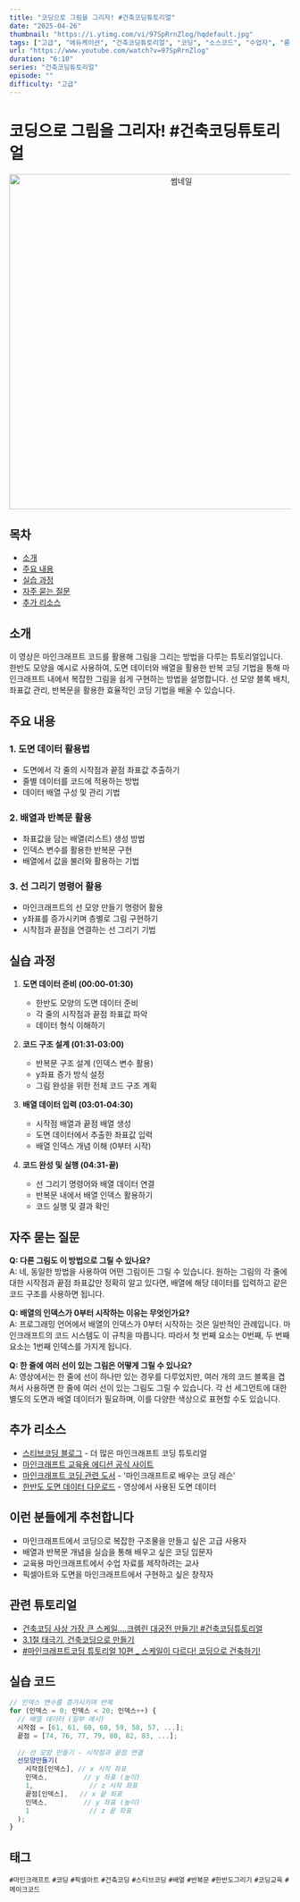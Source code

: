 ```yaml
---
title: "코딩으로 그림을 그리자! #건축코딩튜토리얼"
date: "2025-04-26"
thumbnail: "https://i.ytimg.com/vi/97SpRrnZlog/hqdefault.jpg"
tags: ["고급", "에듀케이션", "건축코딩튜토리얼", "코딩", "소스코드", "수업자", "롱폼"]
url: "https://www.youtube.com/watch?v=97SpRrnZlog"
duration: "6:10"
series: "건축코딩튜토리얼"
episode: ""
difficulty: "고급"
---
```

# 코딩으로 그림을 그리자! #건축코딩튜토리얼
<div align="center">
  <img src="https://i.ytimg.com/vi/97SpRrnZlog/hqdefault.jpg" alt="썸네일" width="600"/>
</div>

## 목차
- [소개](#소개)
- [주요 내용](#주요-내용)
- [실습 과정](#실습-과정)
- [자주 묻는 질문](#자주-묻는-질문)
- [추가 리소스](#추가-리소스)

## 소개
이 영상은 마인크래프트 코드를 활용해 그림을 그리는 방법을 다루는 튜토리얼입니다. 한반도 모양을 예시로 사용하여, 도면 데이터와 배열을 활용한 반복 코딩 기법을 통해 마인크래프트 내에서 복잡한 그림을 쉽게 구현하는 방법을 설명합니다. 선 모양 블록 배치, 좌표값 관리, 반복문을 활용한 효율적인 코딩 기법을 배울 수 있습니다.

## 주요 내용
### 1. 도면 데이터 활용법
- 도면에서 각 줄의 시작점과 끝점 좌표값 추출하기
- 줄별 데이터를 코드에 적용하는 방법
- 데이터 배열 구성 및 관리 기법

### 2. 배열과 반복문 활용
- 좌표값을 담는 배열(리스트) 생성 방법
- 인덱스 변수를 활용한 반복문 구현
- 배열에서 값을 불러와 활용하는 기법

### 3. 선 그리기 명령어 활용
- 마인크래프트의 선 모양 만들기 명령어 활용
- y좌표를 증가시키며 층별로 그림 구현하기
- 시작점과 끝점을 연결하는 선 그리기 기법

## 실습 과정
1. **도면 데이터 준비 (00:00-01:30)**
   - 한반도 모양의 도면 데이터 준비
   - 각 줄의 시작점과 끝점 좌표값 파악
   - 데이터 형식 이해하기
   
2. **코드 구조 설계 (01:31-03:00)**
   - 반복문 구조 설계 (인덱스 변수 활용)
   - y좌표 증가 방식 설정
   - 그림 완성을 위한 전체 코드 구조 계획
   
3. **배열 데이터 입력 (03:01-04:30)**
   - 시작점 배열과 끝점 배열 생성
   - 도면 데이터에서 추출한 좌표값 입력
   - 배열 인덱스 개념 이해 (0부터 시작)
   
4. **코드 완성 및 실행 (04:31-끝)**
   - 선 그리기 명령어와 배열 데이터 연결
   - 반복문 내에서 배열 인덱스 활용하기
   - 코드 실행 및 결과 확인

## 자주 묻는 질문
**Q: 다른 그림도 이 방법으로 그릴 수 있나요?**  
A: 네, 동일한 방법을 사용하여 어떤 그림이든 그릴 수 있습니다. 원하는 그림의 각 줄에 대한 시작점과 끝점 좌표값만 정확히 알고 있다면, 배열에 해당 데이터를 입력하고 같은 코드 구조를 사용하면 됩니다.

**Q: 배열의 인덱스가 0부터 시작하는 이유는 무엇인가요?**  
A: 프로그래밍 언어에서 배열의 인덱스가 0부터 시작하는 것은 일반적인 관례입니다. 마인크래프트의 코드 시스템도 이 규칙을 따릅니다. 따라서 첫 번째 요소는 0번째, 두 번째 요소는 1번째 인덱스를 가지게 됩니다.

**Q: 한 줄에 여러 선이 있는 그림은 어떻게 그릴 수 있나요?**  
A: 영상에서는 한 줄에 선이 하나만 있는 경우를 다루었지만, 여러 개의 코드 블록을 겹쳐서 사용하면 한 줄에 여러 선이 있는 그림도 그릴 수 있습니다. 각 선 세그먼트에 대한 별도의 도면과 배열 데이터가 필요하며, 이를 다양한 색상으로 표현할 수도 있습니다.

## 추가 리소스
- [스티브코딩 블로그](https://stevecoding.kr/) - 더 많은 마인크래프트 코딩 튜토리얼
- [마인크래프트 교육용 에디션 공식 사이트](https://education.minecraft.net/)
- [마인크래프트 코딩 관련 도서](https://www.gilbut.co.kr/book/view?bookcode=BN003238) - '마인크래프트로 배우는 코딩 레슨'
- [한반도 도면 데이터 다운로드](https://stevecoding.kr/download/korea-map.pdf) - 영상에서 사용된 도면 데이터

## 이런 분들에게 추천합니다
- 마인크래프트에서 코딩으로 복잡한 구조물을 만들고 싶은 고급 사용자
- 배열과 반복문 개념을 실습을 통해 배우고 싶은 코딩 입문자
- 교육용 마인크래프트에서 수업 자료를 제작하려는 교사
- 픽셀아트와 도면을 마인크래프트에서 구현하고 싶은 창작자

## 관련 튜토리얼
- [건축코딩 사상 가장 큰 스케일....크렘린 대궁전 만들기! #건축코딩튜토리얼](https://www.youtube.com/watch?v=sDD8ubwJCS8)
- [3.1절 태극기, 건축코딩으로 만들기](https://www.youtube.com/watch?v=3_1절_태극기_건축코딩으로_만들기)
- [#마인크래프트코딩 튜토리얼 10편 _ 스케일이 다르다! 코딩으로 건축하기!](https://www.youtube.com/watch?v=마인크래프트코딩_튜토리얼_10편)

## 실습 코드
```javascript
// 인덱스 변수를 증가시키며 반복
for (인덱스 = 0; 인덱스 < 20; 인덱스++) {
  // 배열 데이터 (일부 예시)
  시작점 = [61, 61, 60, 60, 59, 58, 57, ...];
  끝점 = [74, 76, 77, 79, 80, 82, 83, ...];
  
  // 선 모양 만들기 - 시작점과 끝점 연결
  선모양만들기(
    시작점[인덱스], // x 시작 좌표
    인덱스,         // y 좌표 (높이)
    1,              // z 시작 좌표
    끝점[인덱스],   // x 끝 좌표
    인덱스,         // y 좌표 (높이)
    1               // z 끝 좌표
  );
}
```

## 태그
`#마인크래프트` `#코딩` `#픽셀아트` `#건축코딩` `#스티브코딩` `#배열` `#반복문` `#한반도그리기` `#코딩교육` `#메이크코드`
